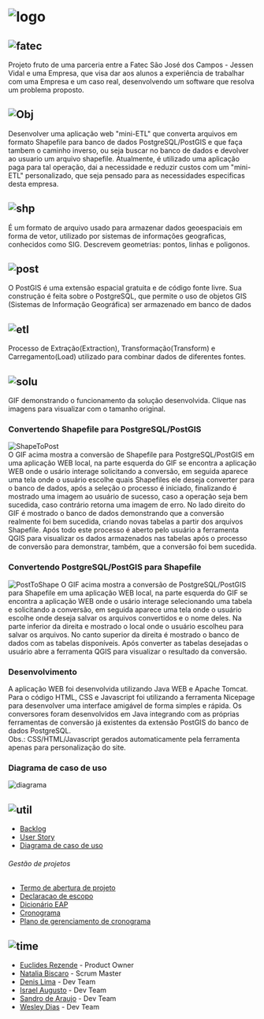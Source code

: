 # ![logo](https://github.com/WeDias/ShapeTP/blob/master/Ignorar/Img/logo.png)

## ![fatec](https://github.com/WeDias/ShapeTP/blob/master/Ignorar/Img/fatec0.png)
Projeto fruto de uma parceria entre a Fatec São José dos Campos - Jessen Vidal e uma Empresa, que visa dar aos alunos a experiência de trabalhar com uma Empresa e um caso real, desenvolvendo um software que resolva um problema proposto.

## ![Obj](https://github.com/WeDias/ShapeTP/blob/master/Ignorar/Img/Obj1.png)
Desenvolver uma aplicação web "mini-ETL" que converta arquivos em formato Shapefile para banco de dados PostgreSQL/PostGIS e que faça tambem o caminho inverso, ou seja buscar no banco de dados e devolver ao usuario um arquivo shapefile. Atualmente, é utilizado uma aplicação paga para tal operação, dai a necessidade e reduzir custos com um "mini-ETL" personalizado, que seja pensado para as necessidades especificas desta empresa.

## ![shp](https://github.com/WeDias/ShapeTP/blob/master/Ignorar/Img/shp.png)
É um formato de arquivo usado para armazenar dados geoespaciais em forma de vetor, utilizado por sistemas de informações geograficas, conhecidos como SIG. Descrevem geometrias: pontos, linhas e poligonos. 

## ![post](https://github.com/WeDias/ShapeTP/blob/master/Ignorar/Img/Post.png)
O PostGIS é uma extensão espacial gratuita e de código fonte livre. Sua construção é feita sobre o PostgreSQL, que permite o uso de objetos GIS (Sistemas de Informação Geográfica) ser armazenado em banco de dados

## ![etl](https://github.com/WeDias/ShapeTP/blob/master/Ignorar/Img/etl.png)
Processo de Extração(Extraction), Transformação(Transform) e Carregamento(Load) utilizado para combinar dados de diferentes fontes.

## ![solu](https://github.com/WeDias/ShapeTP/blob/master/Ignorar/Img/Solu.png)
GIF demonstrando o funcionamento da solução desenvolvida. Clique nas imagens para visualizar com o tamanho original.

### Convertendo Shapefile para PostgreSQL/PostGIS
![ShapeToPost](https://github.com/WeDias/ShapeTP/blob/master/Ignorar/Img/ShapeToPost.gif)  
O GIF acima mostra a conversão de Shapefile para PostgreSQL/PostGIS em uma aplicação WEB local,
na parte esquerda do GIF se encontra a aplicação WEB onde o usário interage solicitando a conversão,
em seguida aparece uma tela onde o usuário escolhe quais Shapefiles ele deseja converter para o banco de dados,
após a seleção o processo é iniciado, finalizando é mostrado uma imagem ao usuário de sucesso, caso a operação seja
bem sucedida, caso contrário retorna uma imagem de erro. No lado direito do GIF é mostrado o banco de dados demonstrando
que a conversão realmente foi bem sucedida, criando novas tabelas a partir dos arquivos Shapefile. Após todo este processo
é aberto pelo usuário a ferramenta QGIS para visualizar os dados armazenados nas tabelas após o processo de conversão para demonstrar, também,
que a conversão foi bem sucedida.

### Convertendo PostgreSQL/PostGIS para Shapefile
![PostToShape](https://github.com/WeDias/ShapeTP/blob/master/Ignorar/Img/PostToShape.gif)
O GIF acima mostra a conversão de PostgreSQL/PostGIS para Shapefile em uma aplicação WEB local,
na parte esquerda do GIF se encontra a aplicação WEB onde o usário interage selecionando uma tabela e solicitando a conversão,
em seguida aparece uma tela onde o usuário escolhe onde deseja salvar os arquivos convertidos e o nome deles. Na parte inferior da
direita e mostrado o local onde o usuário escolheu para salvar os arquivos. No canto superior da direita é mostrado o banco de dados
com as tabelas disponíveis. Após converter as tabelas desejadas o usuário abre a ferramenta QGIS para visualizar o resultado da
conversão.

### Desenvolvimento
A aplicação WEB foi desenvolvida utilizando Java WEB e Apache Tomcat. 
Para o código HTML, CSS e Javascript foi utilizando a ferramenta Nicepage
para desenvolver uma interface amigável de forma simples e rápida.
Os conversores foram desenvolvidos em Java integrando com as próprias ferramentas de conversão
já existentes da extensão PostGIS do banco de dados PostgreSQL.  
Obs.: CSS/HTML/Javascript gerados automaticamente pela ferramenta apenas para personalização do site.

### Diagrama de caso de uso
![diagrama](https://github.com/WeDias/ShapeTP/blob/master/Ignorar/Img/Diagrama%20de%20caso%20de%20uso.png)  

## ![util](https://github.com/WeDias/ShapeTP/blob/master/Ignorar/Img/Util.png)
* [Backlog](https://github.com/WeDias/ShapeTP/blob/master/Documenta%C3%A7%C3%A3o/Backlog.pdf)
* [User Story](https://github.com/WeDias/ShapeTP/blob/master/Documenta%C3%A7%C3%A3o/User_story.pdf)
* [Diagrama de caso de uso](https://github.com/WeDias/ShapeTP/blob/master/Documenta%C3%A7%C3%A3o/Diagrama%20de%20caso%20de%20uso.pdf)  

###### Gestão de projetos
* [Termo de abertura de projeto](https://github.com/WeDias/ShapeTP/blob/master/Documenta%C3%A7%C3%A3o/TermoDeAberturaDeProjeto.pdf)
* [Declaracao de escopo](https://github.com/WeDias/ShapeTP/blob/master/Documenta%C3%A7%C3%A3o/DeclaracaoDeEscopo.pdf)
* [Dicionário EAP](https://github.com/WeDias/ShapeTP/blob/master/Documenta%C3%A7%C3%A3o/DicionarioEAP.pdf)
* [Cronograma](https://github.com/WeDias/ShapeTP/blob/master/Documenta%C3%A7%C3%A3o/Cronograma.pdf)
* [Plano de gerenciamento de cronograma](https://github.com/WeDias/ShapeTP/blob/master/Documenta%C3%A7%C3%A3o/Plano%20de%20gerenciamento%20de%20cronograma.pdf)

## ![time](https://github.com/WeDias/ShapeTP/blob/master/Ignorar/Img/time.png)
* [Euclides Rezende](https://www.linkedin.com/in/euclides-rezende-0940458/) - Product Owner
* [Natalia Biscaro](https://www.linkedin.com/in/nataliabiscaro/?originalSubdomain=br) - Scrum Master
* [Denis Lima](https://www.linkedin.com/in/denis-f-lima/) - Dev Team
* [Israel Augusto](https://github.com/IsraelAugusto0110) - Dev Team
* [Sandro de Araujo](https://github.com/shaka20100) - Dev Team
* [Wesley Dias](https://www.linkedin.com/in/wesley-dias-bba3a11b2/) - Dev Team
